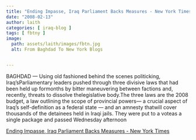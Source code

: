 ```yaml
---
title: "Ending Impasse, Iraq Parliament Backs Measures - New York Times"
date: "2008-02-13"
author: laith
categories: [ iraq-blog ]
tags: [ fbtny ]
image:
  path: assets/laith/images/fbtn.jpg
  alt: From Baghdad To New York Blogs


---
```


BAGHDAD — Using old fashioned behind the scenes politicking, Iraq’sParliamentary leaders pushed through three divisive laws that had been held up formonths by bitter maneuvering between factions and, recently, threats to dissolve thelegislative body.The three laws are the 2008 budget, a law outlining the scope of provincial powers— a crucial aspect of Iraq’s self-definition as a federal state — and an amnesty thatwill cover thousands of the detainees held in Iraqi jails. They were put to a voteas a single package and passed Wednesday afternoon  

  
[Ending Impasse, Iraq Parliament Backs Measures - New York Times](https://www.nytimes.com/2008/02/14/world/middleeast/14iraq.html?_r=1&ex=1360645200&en=5320a7d5a25849ee&ei=5088&partner=rssnyt&emc=rss&oref=slogin)
